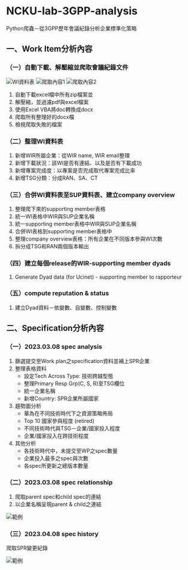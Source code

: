 # NCKU-lab-3GPP-analysis
Python爬蟲－從3GPP歷年會議紀錄分析企業標準化策略




## 一、Work Item分析內容

### （一）自動下載、解壓縮並爬取會議紀錄文件
![WI資料表](https://github.com/pei9564/NCKU-lab-3GPP-analysis/assets/103319735/33c09f6a-254a-4a69-8f60-552d46319f64)
![爬取內容1](https://github.com/pei9564/NCKU-lab-3GPP-analysis/assets/103319735/858268c5-a85b-4e15-aa3a-7db55440bf2c)
![爬取內容2](https://github.com/pei9564/NCKU-lab-3GPP-analysis/assets/103319735/f88e45ea-46e2-4dfa-891c-e058b8839845)
1. 自動下載excel檔中所有zip檔案並
2. 解壓縮，並過濾pdf與excel檔案
3. 使用Excel VBA將doc轉換成docx
4. 爬取所有整理好的docx檔
5. 檢視爬取失敗的檔案

### （二）整理WI資料表
1. 新增WIR所屬企業：從WIR name, WIR email整理
2. 新增下載狀況：該WI是否有連結、以及是否有下載成功
3. 新增專案完成度：以專案是否完成取代專案完成比率
4. 新增TSG分類：分成RAN、SA、CT

### （三）合併WI資料表至SUP資料表、建立company overview
1. 整理爬下來的supporting member表格
2. 統一WI表格中WIR與SUP企業名稱
3. 統一supporting member表格中WIR與SUP企業名稱
4. 合併WI表格到supporting member表格中
5. 整理company overview表格：所有企業在不同版本參與WI次數
6. 拆分成TSG和RAN兩個版本輸出
   
### （四）建立每個release的WIR-supporting member dyads
1. Generate Dyad data (for Ucinet) - supporting member to rapporteur
   
### （五）compute reputation & status
1. 建立Dyad資料－依變數、自變數、控制變數


## 二、Specification分析內容

### （一）2023.03.08 spec analysis
1. 篩選提交至Work plan之specification資料並補上SPR企業
2. 整理表格資料
    * 設定Tech Across Type: 技術跨越型態
    * 整理Primary Resp Grp(C, S, R)至TSG欄位
    * 統一企業名稱
    * 新增Country: SPR企業所屬國家
3. 趨勢圖分析
    * 華為在不同技術時代下之資源策略佈局
    * Top 10 國家參與程度 (retired)
    * 不同技術時代與TSG－企業/國家投入程度
    * 企業/國家投入在跨技術程度
4. 其他分析
    * 各技術時代中，未提交至WP之spec數量
    * 企業投入最多之spec與次數
    * 各spec所更新之總版本數量

### （二）2023.03.08 spec relationship
1. 爬取parent spec和child spec的連結
2. 以企業名稱呈現parent & child之連結
   
![範例](https://github.com/pei9564/NCKU-lab-3GPP-analysis/assets/103319735/d9e7f4bc-b1ab-47fd-9301-c2da85cd6e74)

### （三）2023.04.08 spec history
爬取SPR變更紀錄

![範例](https://github.com/pei9564/NCKU-lab-3GPP-analysis/assets/103319735/bb1b3040-9b3b-4a39-8fce-c21edd47fae8)

